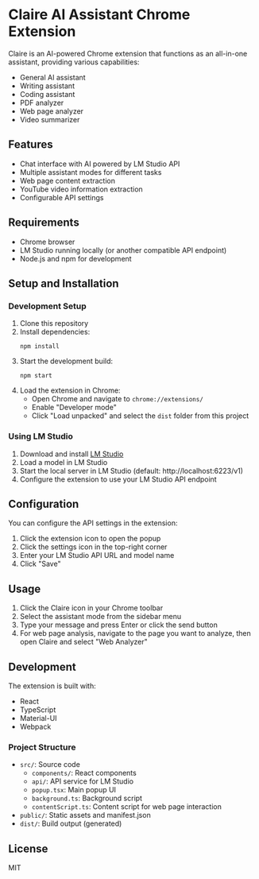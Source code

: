 # Claire AI Assistant Chrome Extension

Claire is an AI-powered Chrome extension that functions as an all-in-one assistant, providing various capabilities:

- General AI assistant
- Writing assistant
- Coding assistant
- PDF analyzer
- Web page analyzer
- Video summarizer

## Features

- Chat interface with AI powered by LM Studio API
- Multiple assistant modes for different tasks
- Web page content extraction
- YouTube video information extraction
- Configurable API settings

## Requirements

- Chrome browser
- LM Studio running locally (or another compatible API endpoint)
- Node.js and npm for development

## Setup and Installation

### Development Setup

1. Clone this repository
2. Install dependencies:
   ```
   npm install
   ```
3. Start the development build:
   ```
   npm start
   ```
4. Load the extension in Chrome:
   - Open Chrome and navigate to `chrome://extensions/`
   - Enable "Developer mode"
   - Click "Load unpacked" and select the `dist` folder from this project

### Using LM Studio

1. Download and install [LM Studio](https://lmstudio.ai/)
2. Load a model in LM Studio
3. Start the local server in LM Studio (default: http://localhost:6223/v1)
4. Configure the extension to use your LM Studio API endpoint

## Configuration

You can configure the API settings in the extension:
1. Click the extension icon to open the popup
2. Click the settings icon in the top-right corner
3. Enter your LM Studio API URL and model name
4. Click "Save"

## Usage

1. Click the Claire icon in your Chrome toolbar
2. Select the assistant mode from the sidebar menu
3. Type your message and press Enter or click the send button
4. For web page analysis, navigate to the page you want to analyze, then open Claire and select "Web Analyzer"

## Development

The extension is built with:
- React
- TypeScript
- Material-UI
- Webpack

### Project Structure

- `src/`: Source code
  - `components/`: React components
  - `api/`: API service for LM Studio
  - `popup.tsx`: Main popup UI
  - `background.ts`: Background script
  - `contentScript.ts`: Content script for web page interaction
- `public/`: Static assets and manifest.json
- `dist/`: Build output (generated)

## License

MIT
